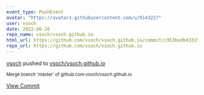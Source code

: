 ```yaml
---
event_type: PushEvent
avatar: "https://avatars.githubusercontent.com/u/814322?"
user: vsoch
date: 2022-06-26
repo_name: vsoch/vsoch.github.io
html_url: https://github.com/vsoch/vsoch.github.io/commit/c953bedb43319c9c453f4b20af73ed8871ac9dcc
repo_url: https://github.com/vsoch/vsoch.github.io
---
```


<a href='https://github.com/vsoch' target='_blank'>vsoch</a> pushed to <a href='https://github.com/vsoch/vsoch.github.io' target='_blank'>vsoch/vsoch.github.io</a>

<small>Merge branch 'master' of github.com:vsoch/vsoch.github.io</small>

<a href='https://github.com/vsoch/vsoch.github.io/commit/c953bedb43319c9c453f4b20af73ed8871ac9dcc' target='_blank'>View Commit</a>